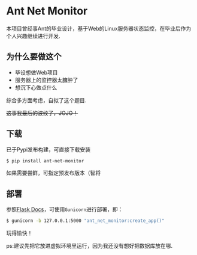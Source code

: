 # Ant Net Monitor

本项目曾经事Ant的毕业设计，基于Web的Linux服务器状态监控，在毕业后作为个人兴趣继续进行开发.

## 为什么要做这个

* 毕设想做Web项目
* 服务器上的监控器太臃肿了
* 想沉下心做点什么

综合多方面考虑，自拟了这个题目.

~~这事我最后的波纹了，JOJO！~~

## 下载

已于Pypi发布构建，可直接下载安装

```bash
$ pip install ant-net-monitor
```

如果需要尝鲜，可指定预发布版本（智将

## 部署

参照[Flask Docs](https://dormousehole.readthedocs.io/en/latest/deploying/wsgi-standalone.html)，可使用`Gunicorn`进行部署，即：

```bash
$ gunicorn -b 127.0.0.1:5000 "ant_net_monitor:create_app()"
```

玩得愉快！

ps:建议先把它放进虚拟环境里运行，因为我还没有想好把数据库放在哪.
